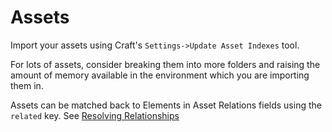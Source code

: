# Assets

Import your assets using Craft's `Settings->Update Asset Indexes` tool.

For lots of assets, consider breaking them into more folders and raising the amount of memory available in the environment which you are importing them in.

Assets can be matched back to Elements in Asset Relations fields using the `related` key. See [Resolving Relationships]({entry:1567:url})